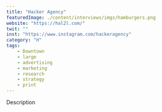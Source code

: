 ```yaml
---
title: "Hacker Agency"
featuredImage: ./content/interviews/imgs/hamburgers.png
website: "https://hal2l.com/"
twit: ""
inst: "https://www.instagram.com/hackeragency"
category: "H"
tags:
    - Downtown
    - large
    - advertising
    - marketing
    - research
    - strategy
    - print
---
```


Description
